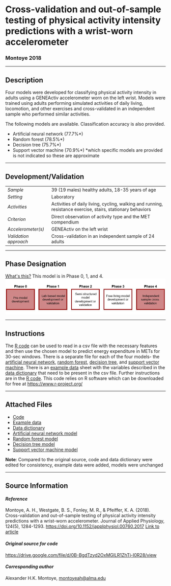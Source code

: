 # Cross-validation and out-of-sample testing of physical activity intensity predictions with a wrist-worn accelerometer
### Montoye 2018
---

## Description
Four models were developed for classifying physical activity intensity in adults using a GENEActiv accelerometer worn on the left wrist. Models were trained using adults performing simulated activities of daily living, locomotion, and other exercises and cross-validated in an independent sample who performed similar activities.

The following models are available. Classification accuracy is also provided.
* Artificial neural network (77.7%*)
* Random forest (78.5%*)
* Decision tree (75.7%*)
* Support vector machine (70.9%*)
*which specific models are provided is not indicated so these are approximate 


---

## Development/Validation

|  |  |
| ------------- | ------------- |
| *Sample*  |39 (19 males) healthy adults, 18-35 years of age |
| *Setting*  |Laboratory |
| *Activities*  |Activities of daily living, cycling, walking and running, resistance exercise, stairs, stationary behaviors   |
| *Criterion* |Direct observation of activity type and the MET compendium   |
| *Accelerometer(s)* |GENEActiv on the left wrist   |
| *Validation approach* |Cross-validation in an independent sample of 24 adults   |



---
## Phase Designation
[What's this?](https://github.com/clevengerkimberly/AccelerometerRepository/blob/a76916ebe2a6002b20cdc6ef39c889d62ce9d6ae/phase%20_images/phase.md)
This model is in Phase 0, 1, and 4.
![image](https://github.com/clevengerkimberly/AccelerometerRepository/blob/main/phase%20_images/Phase01and4.JPG)

---
## Instructions
The [R code](https://github.com/clevengerkimberly/AccelerometerRepository/blob/main/Montoye2018/code.R) can be used to read in a csv file with the necessary features and then use the chosen model to predict energy expenditure in METs for 30-sec windows. There is a separate file for each of the four models- the [artificial neural network](https://github.com/clevengerkimberly/AccelerometerRepository/blob/main/Montoye2018/bsu_neural_network.RData), [random forest](https://github.com/clevengerkimberly/AccelerometerRepository/blob/main/Montoye2018/bsu_random_forest.RData), [decision tree](https://github.com/clevengerkimberly/AccelerometerRepository/blob/main/Montoye2018/bsu_decision_tree.RData), and [support vector machine](https://github.com/clevengerkimberly/AccelerometerRepository/blob/main/Montoye2018/bsu_support_vector_machine.RData). There is an [example data](https://github.com/clevengerkimberly/AccelerometerRepository/blob/main/Montoye2018/sample_data.csv) sheet with the variables described in the [data dictionary](https://github.com/clevengerkimberly/AccelerometerRepository/blob/main/Montoye2018/datadictionary.xlsx) that need to be present in the csv file. Further instructions are in the [R code](https://github.com/clevengerkimberly/AccelerometerRepository/blob/main/Montoye2018/code.R). 
This code relies on R software which can be downloaded for free at https://www.r-project.org/


---
## Attached Files
* [Code](https://github.com/clevengerkimberly/AccelerometerRepository/blob/main/Montoye2018/code.R)
* [Example data](https://github.com/clevengerkimberly/AccelerometerRepository/blob/main/Montoye2018/sample_data.csv)
* [Data dictionary](https://github.com/clevengerkimberly/AccelerometerRepository/blob/main/Montoye2018/datadictionary.xlsx)
* [Artificial neural network model](https://github.com/clevengerkimberly/AccelerometerRepository/blob/main/Montoye2018/bsu_neural_network.RData)
* [Random forest model](https://github.com/clevengerkimberly/AccelerometerRepository/blob/main/Montoye2018/bsu_random_forest.RData)
* [Decision tree model](https://github.com/clevengerkimberly/AccelerometerRepository/blob/main/Montoye2018/bsu_decision_tree.RData)
* [Support vector machine model](https://github.com/clevengerkimberly/AccelerometerRepository/blob/main/Montoye2018/bsu_support_vector_machine.RData)


**Note**: Compared to the original source, code and data dictionary were edited for consistency, example data were added, models were unchanged


---
## Source Information
#### *Reference*
Montoye, A. H., Westgate, B. S., Fonley, M. R., & Pfeiffer, K. A. (2018). Cross-validation and out-of-sample testing of physical activity intensity predictions with a wrist-worn accelerometer. Journal of Applied Physiology, 124(5), 1284-1293. https://doi.org/10.1152/japplphysiol.00760.2017 [Link to article](https://github.com/clevengerkimberly/AccelerometerRepository/blob/main/Montoye2018/Montoye2018.pdf)




#### *Original source for code*
https://drive.google.com/file/d/0B-BgdTzyd2OxMGlLR1ZhTj-I0R28/view


#### *Corresponding author*
Alexander H.K. Montoye, montoyeah@alma.edu
